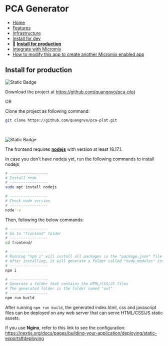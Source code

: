 # PCA Generator

- [Home](/README.md)
- [Features](features.md)
- [Infrastructure](infrastructure.md)
- [Install for dev](install_for_dev.md)
- 🌟 **[Install for production](install_for_production.md)**
- [Integrate with Micromix](integrate_with_micromix.md)
- [How to modify this app to create another Micromix enabled app](how_to_modify_this_app_to_create_another_micromix_enabled_app.md)

## Install for production

![Static Badge](https://img.shields.io/badge/Step_1-Download_or_clone_the_project-blue)

Download the project at https://github.com/quangnvo/pca-plot

OR

Clone the project as following command:

```bash
git clone https://github.com/quangnvo/pca-plot.git
```

<p>&nbsp;</p>

![Static Badge](https://img.shields.io/badge/Step_2-Frontend_build-blue)

The frontend requires **[nodejs](https://nodejs.org/en)** with version at least 18.17.1.

In case you don't have nodejs yet, run the following commands to install nodejs

```bash
# -----------------
# Install node
# -----------------
sudo apt install nodejs

# -----------------
# Check node version
# -----------------
node -v
```

Then, following the below commands:

```bash
# -----------------
# Go to "frontend" folder
# -----------------
cd frontend/

# -----------------
# Running "npm i" will install all packages in the "package.json" file in the folder "frontend".
# After installing, it will generate a folder called "node_modules" inside folder "frontend"
# -----------------
npm i

# -----------------
# Generate a folder that contains the HTML/CSS/JS files
# The generated folder is the folder named "out"
# -----------------
npm run build

```
After running `npm run build`, the generated index.html, css and javascript files can be deployed on any web server that can serve HTML/CSS/JS static assets. 

If you use **Nginx**, refer to this link to see the configuration: 
https://nextjs.org/docs/pages/building-your-application/deploying/static-exports#deploying 
